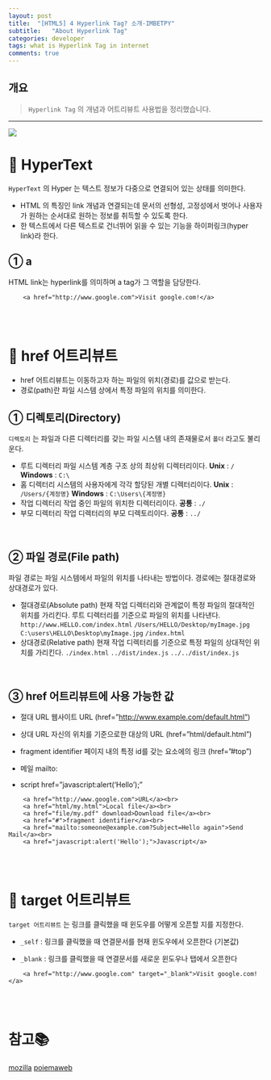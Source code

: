 ```yaml
---
layout: post
title:  "[HTML5] 4 Hyperlink Tag? 소개-IMBETPY"
subtitle:   "About Hyperlink Tag"
categories: developer
tags: what is Hyperlink Tag in internet
comments: true
---
```

## 개요
> `Hyperlink Tag` 의 개념과 어트리뷰트 사용법을 정리했습니다.

---

![](https://images.velog.io/images/doomchit_3/post/509ca899-4c2f-40f4-996b-311628106415/image.png)

# 🧨 HyperText
`HyperText` 의 Hyper 는 텍스트 정보가 다중으로 연결되어 있는 상태를 의미한다.

- HTML 의 특징인 link 개념과 연결되는데 문서의 선형성, 고정성에서 벗어나 사용자가 원하는 순서대로 원하는 정보를 취득할 수 있도록 한다.
- 한 텍스트에서 다른 텍스트로 건너뛰어 읽을 수 있는 기능을 하이퍼링크(hyper link)라 한다.

## ① a

HTML link는 hyperlink를 의미하며 a tag가 그 역할을 담당한다.
```
    <a href="http://www.google.com">Visit google.com!</a>

```

<br/>
<br/>

# 🎁 href 어트리뷰트
- href 어트리뷰트는 이동하고자 하는 파일의 위치(경로)를 값으로 받는다.
- 경로(path)란 파일 시스템 상에서 특정 파일의 위치를 의미한다.

## ① 디렉토리(Directory)
`디렉토리` 는 파일과 다른 디렉터리를 갖는 파일 시스템 내의 존재물로서 `폴더` 라고도 불리운다.
- 루트 디렉터리
파일 시스템 계층 구조 상의 최상위 디렉터리이다.
**Unix** : `/`
**Windows** : `C:\`
- 홈 디렉터리
시스템의 사용자에게 각각 할당된 개별 디렉터리이다.
**Unix** : `/Users/{계정명}`
**Windows** : `C:\Users\{계정명}`
- 작업 디렉터리
작업 중인 파일의 위치한 디렉터리이다.
**공통** : `./`
- 부모 디렉터리
작업 디렉터리의 부모 디렉토리이다.
**공통** : `../`

<br/>

## ② 파일 경로(File path)
파일 경로는 파일 시스템에서 파일의 위치를 나타내는 방법이다. 경로에는 절대경로와 상대경로가 있다.
- 절대경로(Absolute path)
현재 작업 디렉터리와 관계없이 특정 파일의 절대적인 위치를 가리킨다. 루트 디렉터리를 기준으로 파일의 위치를 나타낸다.
`http://www.HELLO.com/index.html`
`/Users/HELLO/Desktop/myImage.jpg`
`C:\users\HELLO\Desktop\myImage.jpg`
`/index.html`
- 상대경로(Relative path)
현재 작업 디렉터리를 기준으로 특정 파일의 상대적인 위치를 가리킨다.
`./index.html`
`../dist/index.js`
`../../dist/index.js`

<br/>

## ③ href 어트리뷰트에 사용 가능한 값
- 절대 URL 
웹사이트 URL (href=”http://www.example.com/default.html”)

- 상대 URL 
자신의 위치를 기준으로한 대상의 URL (href=”html/default.html”)

- fragment identifier 
페이지 내의 특정 id를 갖는 요소에의 링크 (href=”#top”)

- 메일 
mailto:

- script 
href=”javascript:alert(‘Hello’);”

```
    <a href="http://www.google.com">URL</a><br>
    <a href="html/my.html">Local file</a><br>
    <a href="file/my.pdf" download>Download file</a><br>
    <a href="#">fragment identifier</a><br>
    <a href="mailto:someone@example.com?Subject=Hello again">Send Mail</a><br>
    <a href="javascript:alert('Hello');">Javascript</a>
```

<br/>
<br/>

# 🧶 target 어트리뷰트

`target 어트리뷰트` 는 링크를 클릭했을 때 윈도우를 어떻게 오픈할 지를 지정한다.

- `_self` : 링크를 클릭했을 때 연결문서를 현재 윈도우에서 오픈한다 (기본값)
	
- `_blank` : 링크를 클릭했을 때 연결문서를 새로운 윈도우나 탭에서 오픈한다

```
    <a href="http://www.google.com" target="_blank">Visit google.com!</a>

```

<br/>
<br/>

# 참고📚
[mozilla](https://developer.mozilla.org/ko/docs/Web/HTML)
[poiemaweb](https://poiemaweb.com/html5-semantic-web)